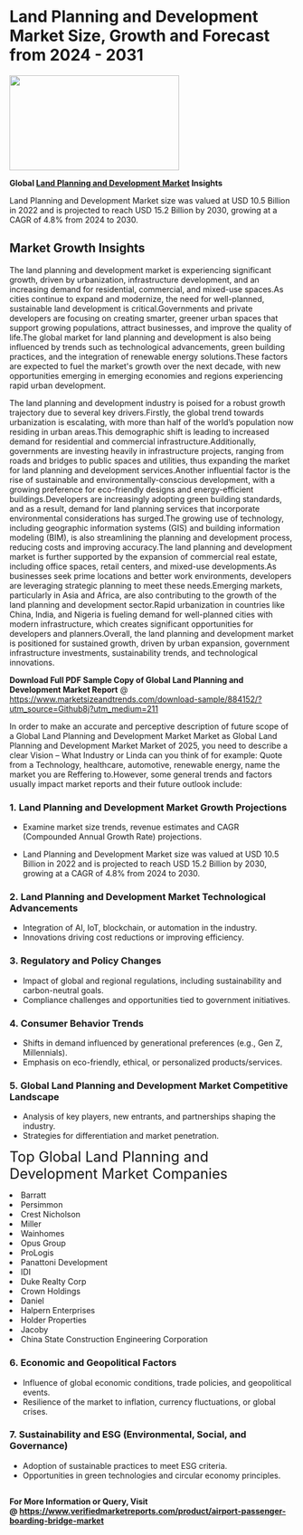 <H1>Land Planning and Development Market Size, Growth and Forecast from 2024 - 2031</H1><img class="aligncenter size-medium wp-image-584254" src="https://thirdeyenews.in/wp-content/uploads/2024/09/Global-Market-Research-300x168.jpeg" alt="" width="300" height="168" /><p><strong>Global&nbsp;<a href="https://www.marketsizeandtrends.com/download-sample/884152/?utm_source=Github8j?utm_medium=211">Land Planning and Development Market</a> Insights</strong></p><p>Land Planning and Development Market size was valued at USD 10.5 Billion in 2022 and is projected to reach USD 15.2 Billion by 2030, growing at a CAGR of 4.8% from 2024 to 2030.</p><p><h2>Market Growth Insights</h2> <p>The land planning and development market is experiencing significant growth, driven by urbanization, infrastructure development, and an increasing demand for residential, commercial, and mixed-use spaces.As cities continue to expand and modernize, the need for well-planned, sustainable land development is critical.Governments and private developers are focusing on creating smarter, greener urban spaces that support growing populations, attract businesses, and improve the quality of life.The global market for land planning and development is also being influenced by trends such as technological advancements, green building practices, and the integration of renewable energy solutions.These factors are expected to fuel the market's growth over the next decade, with new opportunities emerging in emerging economies and regions experiencing rapid urban development.</p> <p>The land planning and development industry is poised for a robust growth trajectory due to several key drivers.Firstly, the global trend towards urbanization is escalating, with more than half of the world’s population now residing in urban areas.This demographic shift is leading to increased demand for residential and commercial infrastructure.Additionally, governments are investing heavily in infrastructure projects, ranging from roads and bridges to public spaces and utilities, thus expanding the market for land planning and development services.Another influential factor is the rise of sustainable and environmentally-conscious development, with a growing preference for eco-friendly designs and energy-efficient buildings.Developers are increasingly adopting green building standards, and as a result, demand for land planning services that incorporate environmental considerations has surged.The growing use of technology, including geographic information systems (GIS) and building information modeling (BIM), is also streamlining the planning and development process, reducing costs and improving accuracy.The land planning and development market is further supported by the expansion of commercial real estate, including office spaces, retail centers, and mixed-use developments.As businesses seek prime locations and better work environments, developers are leveraging strategic planning to meet these needs.Emerging markets, particularly in Asia and Africa, are also contributing to the growth of the land planning and development sector.Rapid urbanization in countries like China, India, and Nigeria is fueling demand for well-planned cities with modern infrastructure, which creates significant opportunities for developers and planners.Overall, the land planning and development market is positioned for sustained growth, driven by urban expansion, government infrastructure investments, sustainability trends, and technological innovations.</p> <p><span class=""><strong>Download Full PDF Sample Copy of Global Land Planning and Development Market Report</strong> @ <a href="https://www.marketsizeandtrends.com/download-sample/884152/?utm_source=Github8j?utm_medium=211" target="_blank">https://www.marketsizeandtrends.com/download-sample/884152/?utm_source=Github8j?utm_medium=211</a></span></p><p>In order to make an accurate and perceptive description of future scope of a Global&nbsp;Land Planning and Development Market Market as Global&nbsp;Land Planning and Development Market Market of 2025, you need to describe a clear Vision &ndash; What Industry or Linda can you think of for example: Quote from a Technology, healthcare, automotive, renewable energy, name the market you are Reffering to.However, some general trends and factors usually impact market reports and their future outlook include:</p><h3>1.&nbsp;<strong>Land Planning and Development Market Growth Projections</strong></h3><ul><li>Examine market size trends, revenue estimates and CAGR (Compounded Annual Growth Rate) projections.</li><li><p>Land Planning and Development Market size was valued at USD 10.5 Billion in 2022 and is projected to reach USD 15.2 Billion by 2030, growing at a CAGR of 4.8% from 2024 to 2030.</p></li></ul><h3>2.&nbsp;<strong>Land Planning and Development Market Technological Advancements</strong></h3><ul><li>Integration of AI, IoT, blockchain, or automation in the industry.</li><li>Innovations driving cost reductions or improving efficiency.</li></ul><h3>3.&nbsp;<strong>Regulatory and Policy Changes</strong></h3><ul><li>Impact of global and regional regulations, including sustainability and carbon-neutral goals.</li><li>Compliance challenges and opportunities tied to government initiatives.</li></ul><h3>4.&nbsp;<strong>Consumer Behavior Trends</strong></h3><ul><li>Shifts in demand influenced by generational preferences (e.g., Gen Z, Millennials).</li><li>Emphasis on eco-friendly, ethical, or personalized products/services.</li></ul><h3>5.&nbsp;<strong>Global Land Planning and Development Market Competitive Landscape</strong></h3><ul><li>Analysis of key players, new entrants, and partnerships shaping the industry.</li><li>Strategies for differentiation and market penetration.</li></ul><p data-pm-slice="1 1 []"><span style="color: inherit; font-family: inherit; font-size: 25px;">Top Global Land Planning and Development Market Companies</span></p><div class="" data-test-id=""><p><li>Barratt</li><li> Persimmon</li><li> Crest Nicholson</li><li> Miller</li><li> Wainhomes</li><li> Opus Group</li><li> ProLogis</li><li> Panattoni Development</li><li> IDI</li><li> Duke Realty Corp</li><li> Crown Holdings</li><li> Daniel</li><li> Halpern Enterprises</li><li> Holder Properties</li><li> Jacoby</li><li> China State Construction Engineering Corporation</li></p></div><h3>6.&nbsp;<strong>Economic and Geopolitical Factors</strong></h3><ul><li>Influence of global economic conditions, trade policies, and geopolitical events.</li><li>Resilience of the market to inflation, currency fluctuations, or global crises.</li></ul><h3>7.&nbsp;<strong>Sustainability and ESG (Environmental, Social, and Governance)</strong></h3><ul><li>Adoption of sustainable practices to meet ESG criteria.</li><li>Opportunities in green technologies and circular economy principles.</li></ul><h2><strong style="font-size: 14px;">For More Information or Query, Visit @&nbsp;</strong><a style="background-color: #ffffff; font-size: 14px;" href="https://www.marketsizeandtrends.com/report/land-planning-and-development-market/" target="_blank">https://www.verifiedmarketreports.com/product/airport-passenger-boarding-bridge-market</a></h2>